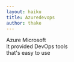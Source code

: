 ```yaml
---
layout: haiku
title: Azuredevops
author: thake
---
```


Azure Microsoft<br>
It provided DevOps tools<br>
that's easy to use<br>